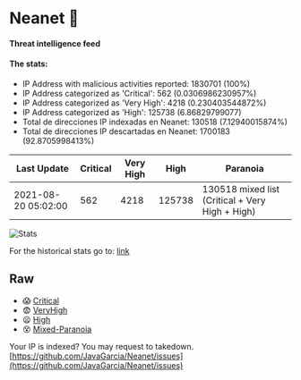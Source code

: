 # Neanet :hocho:
#### Threat intelligence feed
#### The stats:

- IP Address with malicious activities reported: 1830701 (100%)
- IP Address categorized as 'Critical':  562 (0.0306986230957%)
- IP Address categorized as 'Very High':  4218 (0.230403544872%)
- IP Address categorized as 'High':  125738 (6.86829799077)
- Total de direcciones IP indexadas en Neanet:  130518 (7.12940015874%)
- Total de direcciones IP descartadas en Neanet:  1700183 (92.8705998413%)

| Last Update | Critical | Very High | High | Paranoia |
| --- | --- | --- | --- | --- |
| 2021-08-20 05:02:00 | 562 | 4218 | 125738 | 130518 mixed list (Critical + Very High + High)|

![Stats](https://docs.google.com/spreadsheets/d/e/2PACX-1vSnaNMIXVabIpDJjufMlzH7poXnshF3mgd8Is1g9ytUEzVsP5my4Trn8f-xkoLLQ38xpL3HtmUexLo6/pubchart?oid=501124687&format=image)

For the historical stats go to: [link](/stats.csv)
## Raw
- :scream: [Critical](https://raw.githubusercontent.com/JavaGarcia/Neanet/master/blacklists/neanet_critical.txt)
- :fearful: [VeryHigh](https://raw.githubusercontent.com/JavaGarcia/Neanet/master/blacklists/neanet_veryHigh.txtt)
- :frowning: [High](https://raw.githubusercontent.com/JavaGarcia/Neanet/master/blacklists/neanet_high.txt)
- :dizzy_face: [Mixed-Paranoia](https://raw.githubusercontent.com/JavaGarcia/Neanet/master/blacklists/neanet_all.txt)


Your IP is indexed? You may request to takedown. [https://github.com/JavaGarcia/Neanet/issues](https://github.com/JavaGarcia/Neanet/issues)






































































































































































































































































































































































































































































































































































































































































































































































































































































































































































































































































































































































































































































































































































































































































































































































































































































































































































































































































































































































































































































































































































































































































































































































































































































































































































































































































































































































































































































































































































































































































































































































































































































































































































































































































































































































































































































































































































































































































































































































































































































































































































































































































































































































































































































































































































































































































































































































































































































































































































































































































































































































































































































































































































































































































































































































































































































































































































































































































































































































































































































































































































































































































































































































































































































































































































































































































































































































































































































































































































































































































































































































































































































































































































































































































































































































































































































































































































































































































































































































































































































































































































































































































































































































































































































